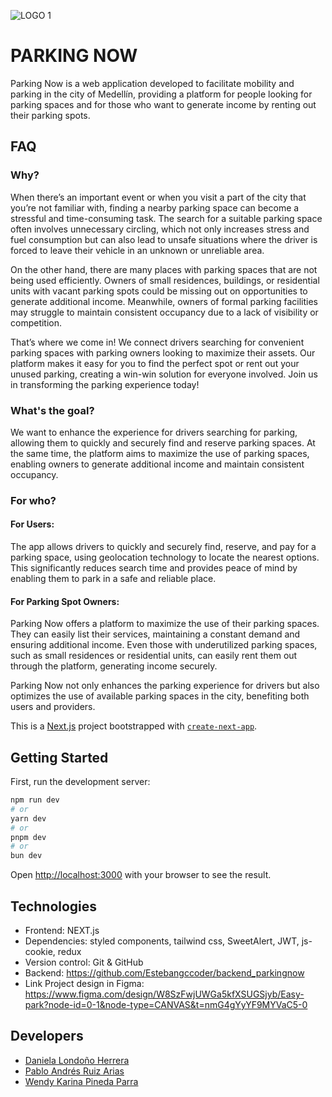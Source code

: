 ![LOGO 1](https://github.com/user-attachments/assets/d794de3b-6700-483c-8307-da0dbf841f20)

# PARKING NOW

Parking Now is a web application developed to facilitate mobility and parking in the city of Medellín, providing a platform for people looking for parking spaces and for those who want to generate income by renting out their parking spots.


## FAQ

### Why?

When there’s an important event or when you visit a part of the city that you’re not familiar with, finding a nearby parking space can become a stressful and time-consuming task. The search for a suitable parking space often involves unnecessary circling, which not only increases stress and fuel consumption but can also lead to unsafe situations where the driver is forced to leave their vehicle in an unknown or unreliable area.

On the other hand, there are many places with parking spaces that are not being used efficiently. Owners of small residences, buildings, or residential units with vacant parking spots could be missing out on opportunities to generate additional income. Meanwhile, owners of formal parking facilities may struggle to maintain consistent occupancy due to a lack of visibility or competition.

That’s where we come in! We connect drivers searching for convenient parking spaces with parking owners looking to maximize their assets. Our platform makes it easy for you to find the perfect spot or rent out your unused parking, creating a win-win solution for everyone involved. Join us in transforming the parking experience today!

### What's the goal?

We want to enhance the experience for drivers searching for parking, allowing them to quickly and securely find and reserve parking spaces. At the same time, the platform aims to maximize the use of parking spaces, enabling owners to generate additional income and maintain consistent occupancy.

### For who?

#### For Users: 
The app allows drivers to quickly and securely find, reserve, and pay for a parking space, using geolocation technology to locate the nearest options. This significantly reduces search time and provides peace of mind by enabling them to park in a safe and reliable place.

#### For Parking Spot Owners: 
Parking Now offers a platform to maximize the use of their parking spaces. They can easily list their services, maintaining a constant demand and ensuring additional income. Even those with underutilized parking spaces, such as small residences or residential units, can easily rent them out through the platform, generating income securely.

Parking Now not only enhances the parking experience for drivers but also optimizes the use of available parking spaces in the city, benefiting both users and providers.

This is a [Next.js](https://nextjs.org/) project bootstrapped with [`create-next-app`](https://github.com/vercel/next.js/tree/canary/packages/create-next-app).

## Getting Started

First, run the development server:

```bash
npm run dev
# or
yarn dev
# or
pnpm dev
# or
bun dev
```

Open [http://localhost:3000](http://localhost:3000) with your browser to see the result.

## Technologies

- Frontend: NEXT.js
- Dependencies: styled components, tailwind css, SweetAlert, JWT, js-cookie, redux
- Version control: Git & GitHub
- Backend: https://github.com/Estebangccoder/backend_parkingnow
- Link Project design in Figma: 
https://www.figma.com/design/W8SzFwjUWGa5kfXSUGSjyb/Easy-park?node-id=0-1&node-type=CANVAS&t=nmG4gYyYF9MYVaC5-0



## Developers

- [Daniela Londoño Herrera](https://github.com/daniela03h)
- [Pablo Andrés Ruiz Arias ](https://github.com/pruiz5514)
- [Wendy Karina Pineda Parra](https://github.com/Womka7)

